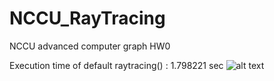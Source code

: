 # NCCU_RayTracing
NCCU advanced computer graph HW0

Execution time of default raytracing() : 1.798221 sec
![alt text](https://github.com/s0461117/NCCU_RayTracing/blob/main/results/default_out.png)
